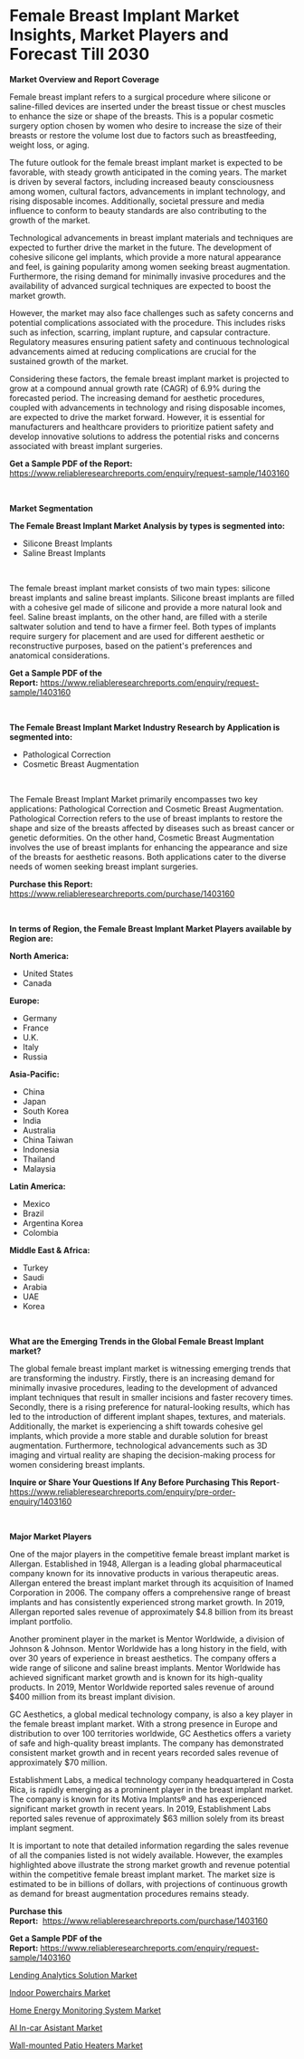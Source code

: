 <p><h1>Female Breast Implant Market Insights, Market Players and Forecast Till 2030</h1></p><p><strong>Market Overview and Report Coverage</strong></p>
<p><p>Female breast implant refers to a surgical procedure where silicone or saline-filled devices are inserted under the breast tissue or chest muscles to enhance the size or shape of the breasts. This is a popular cosmetic surgery option chosen by women who desire to increase the size of their breasts or restore the volume lost due to factors such as breastfeeding, weight loss, or aging.</p><p>The future outlook for the female breast implant market is expected to be favorable, with steady growth anticipated in the coming years. The market is driven by several factors, including increased beauty consciousness among women, cultural factors, advancements in implant technology, and rising disposable incomes. Additionally, societal pressure and media influence to conform to beauty standards are also contributing to the growth of the market.</p><p>Technological advancements in breast implant materials and techniques are expected to further drive the market in the future. The development of cohesive silicone gel implants, which provide a more natural appearance and feel, is gaining popularity among women seeking breast augmentation. Furthermore, the rising demand for minimally invasive procedures and the availability of advanced surgical techniques are expected to boost the market growth.</p><p>However, the market may also face challenges such as safety concerns and potential complications associated with the procedure. This includes risks such as infection, scarring, implant rupture, and capsular contracture. Regulatory measures ensuring patient safety and continuous technological advancements aimed at reducing complications are crucial for the sustained growth of the market.</p><p>Considering these factors, the female breast implant market is projected to grow at a compound annual growth rate (CAGR) of 6.9% during the forecasted period. The increasing demand for aesthetic procedures, coupled with advancements in technology and rising disposable incomes, are expected to drive the market forward. However, it is essential for manufacturers and healthcare providers to prioritize patient safety and develop innovative solutions to address the potential risks and concerns associated with breast implant surgeries.</p></p>
<p><strong>Get a Sample PDF of the Report:</strong> <a href="https://www.reliableresearchreports.com/enquiry/request-sample/1403160">https://www.reliableresearchreports.com/enquiry/request-sample/1403160</a></p>
<p>&nbsp;</p>
<p><strong>Market Segmentation</strong></p>
<p><strong>The Female Breast Implant Market Analysis by types is segmented into:</strong></p>
<p><ul><li>Silicone Breast Implants</li><li>Saline Breast Implants</li></ul></p>
<p>&nbsp;</p>
<p><p>The female breast implant market consists of two main types: silicone breast implants and saline breast implants. Silicone breast implants are filled with a cohesive gel made of silicone and provide a more natural look and feel. Saline breast implants, on the other hand, are filled with a sterile saltwater solution and tend to have a firmer feel. Both types of implants require surgery for placement and are used for different aesthetic or reconstructive purposes, based on the patient's preferences and anatomical considerations.</p></p>
<p><strong>Get a Sample PDF of the Report:</strong>&nbsp;<a href="https://www.reliableresearchreports.com/enquiry/request-sample/1403160">https://www.reliableresearchreports.com/enquiry/request-sample/1403160</a></p>
<p>&nbsp;</p>
<p><strong>The Female Breast Implant Market Industry Research by Application is segmented into:</strong></p>
<p><ul><li>Pathological Correction</li><li>Cosmetic Breast Augmentation</li></ul></p>
<p>&nbsp;</p>
<p><p>The Female Breast Implant Market primarily encompasses two key applications: Pathological Correction and Cosmetic Breast Augmentation. Pathological Correction refers to the use of breast implants to restore the shape and size of the breasts affected by diseases such as breast cancer or genetic deformities. On the other hand, Cosmetic Breast Augmentation involves the use of breast implants for enhancing the appearance and size of the breasts for aesthetic reasons. Both applications cater to the diverse needs of women seeking breast implant surgeries.</p></p>
<p><strong>Purchase this Report:</strong>&nbsp; <a href="https://www.reliableresearchreports.com/purchase/1403160">https://www.reliableresearchreports.com/purchase/1403160</a></p>
<p>&nbsp;</p>
<p><strong>In terms of Region, the Female Breast Implant Market Players available by Region are:</strong></p>
<p>
    <p> <strong> North America: </strong>
        <ul>
            <li>United States</li>
            <li>Canada</li>
        </ul>
        </p> 
    <p> <strong> Europe: </strong>
        <ul>
            <li>Germany</li>
            <li>France</li>
            <li>U.K.</li>
            <li>Italy</li>
            <li>Russia</li>
        </ul>
        </p> 
    <p> <strong> Asia-Pacific: </strong>
        <ul>
            <li>China</li>
            <li>Japan</li>
            <li>South Korea</li>
            <li>India</li>
            <li>Australia</li>
            <li>China Taiwan</li>
            <li>Indonesia</li>
            <li>Thailand</li>
            <li>Malaysia</li>
        </ul>
        </p> 
    <p> <strong> Latin America: </strong>
        <ul>
            <li>Mexico</li>
            <li>Brazil</li>
            <li>Argentina Korea</li>
            <li>Colombia</li>
        </ul>
        </p> 
    <p> <strong> Middle East & Africa: </strong>
        <ul>
            <li>Turkey</li>
            <li>Saudi</li>
            <li>Arabia</li>
            <li>UAE</li>
            <li>Korea</li>
        </ul>
    </p>
    </p>
<p>&nbsp;</p>
<p><strong>What are the Emerging Trends in the Global Female Breast Implant market?</strong></p>
<p><p>The global female breast implant market is witnessing emerging trends that are transforming the industry. Firstly, there is an increasing demand for minimally invasive procedures, leading to the development of advanced implant techniques that result in smaller incisions and faster recovery times. Secondly, there is a rising preference for natural-looking results, which has led to the introduction of different implant shapes, textures, and materials. Additionally, the market is experiencing a shift towards cohesive gel implants, which provide a more stable and durable solution for breast augmentation. Furthermore, technological advancements such as 3D imaging and virtual reality are shaping the decision-making process for women considering breast implants.</p></p>
<p><strong>Inquire or Share Your Questions If Any Before Purchasing This Report</strong>- <a href="https://www.reliableresearchreports.com/enquiry/pre-order-enquiry/1403160">https://www.reliableresearchreports.com/enquiry/pre-order-enquiry/1403160</a></p>
<p>&nbsp;</p>
<p><strong>Major Market Players</strong></p>
<p><p>One of the major players in the competitive female breast implant market is Allergan. Established in 1948, Allergan is a leading global pharmaceutical company known for its innovative products in various therapeutic areas. Allergan entered the breast implant market through its acquisition of Inamed Corporation in 2006. The company offers a comprehensive range of breast implants and has consistently experienced strong market growth. In 2019, Allergan reported sales revenue of approximately $4.8 billion from its breast implant portfolio.</p><p>Another prominent player in the market is Mentor Worldwide, a division of Johnson & Johnson. Mentor Worldwide has a long history in the field, with over 30 years of experience in breast aesthetics. The company offers a wide range of silicone and saline breast implants. Mentor Worldwide has achieved significant market growth and is known for its high-quality products. In 2019, Mentor Worldwide reported sales revenue of around $400 million from its breast implant division.</p><p>GC Aesthetics, a global medical technology company, is also a key player in the female breast implant market. With a strong presence in Europe and distribution to over 100 territories worldwide, GC Aesthetics offers a variety of safe and high-quality breast implants. The company has demonstrated consistent market growth and in recent years recorded sales revenue of approximately $70 million.</p><p>Establishment Labs, a medical technology company headquartered in Costa Rica, is rapidly emerging as a prominent player in the breast implant market. The company is known for its Motiva Implants® and has experienced significant market growth in recent years. In 2019, Establishment Labs reported sales revenue of approximately $63 million solely from its breast implant segment.</p><p>It is important to note that detailed information regarding the sales revenue of all the companies listed is not widely available. However, the examples highlighted above illustrate the strong market growth and revenue potential within the competitive female breast implant market. The market size is estimated to be in billions of dollars, with projections of continuous growth as demand for breast augmentation procedures remains steady.</p></p>
<p><strong>Purchase this Report:</strong>&nbsp;&nbsp;<a href="https://www.reliableresearchreports.com/purchase/1403160">https://www.reliableresearchreports.com/purchase/1403160</a></p>
<p></p>
<p><strong>Get a Sample PDF of the Report:</strong>&nbsp;<a href="https://www.reliableresearchreports.com/enquiry/request-sample/1403160">https://www.reliableresearchreports.com/enquiry/request-sample/1403160</a></p>
<p><p><a href="https://medium.com/@loririce03/lending-analytics-solution-market-the-key-to-successful-business-strategy-forecast-till-2030-32de5cc1c8e8">Lending Analytics Solution Market</a></p><p><a href="https://medium.com/@catherinemartinez15/indoor-powerchairs-market-size-reveals-the-best-marketing-channels-in-global-industry-b8f66df2f4d1">Indoor Powerchairs Market</a></p><p><a href="https://github.com/abbypearson7765/Market-Research-Report-List-1/blob/main/home-energy-monitoring-system-market.md">Home Energy Monitoring System Market</a></p><p><a href="https://github.com/grishafomin4852/Market-Research-Report-List-1/blob/main/ai-in-car-asistant-market.md">AI In-car Asistant Market</a></p><p><a href="https://medium.com/@deniseharvey70/wall-mounted-patio-heaters-market-size-and-market-trends-complete-industry-overview-2023-to-2030-c3bd24f0b885">Wall-mounted Patio Heaters Market</a></p></p>